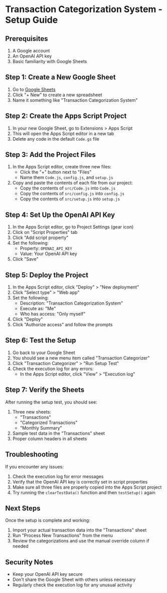 # Transaction Categorization System - Setup Guide

## Prerequisites

1. A Google account
2. An OpenAI API key
3. Basic familiarity with Google Sheets

## Step 1: Create a New Google Sheet

1. Go to [Google Sheets](https://sheets.google.com)
2. Click "+ New" to create a new spreadsheet
3. Name it something like "Transaction Categorization System"

## Step 2: Create the Apps Script Project

1. In your new Google Sheet, go to Extensions > Apps Script
2. This will open the Apps Script editor in a new tab
3. Delete any code in the default `Code.gs` file

## Step 3: Add the Project Files

1. In the Apps Script editor, create three new files:
   - Click the "+" button next to "Files"
   - Name them `Code.js`, `config.js`, and `setup.js`
2. Copy and paste the contents of each file from our project:
   - Copy the contents of `src/Code.js` into `Code.js`
   - Copy the contents of `src/config.js` into `config.js`
   - Copy the contents of `src/setup.js` into `setup.js`

## Step 4: Set Up the OpenAI API Key

1. In the Apps Script editor, go to Project Settings (gear icon)
2. Click on "Script Properties" tab
3. Click "Add script property"
4. Set the following:
   - Property: `OPENAI_API_KEY`
   - Value: Your OpenAI API key
5. Click "Save"

## Step 5: Deploy the Project

1. In the Apps Script editor, click "Deploy" > "New deployment"
2. Click "Select type" > "Web app"
3. Set the following:
   - Description: "Transaction Categorization System"
   - Execute as: "Me"
   - Who has access: "Only myself"
4. Click "Deploy"
5. Click "Authorize access" and follow the prompts

## Step 6: Test the Setup

1. Go back to your Google Sheet
2. You should see a new menu item called "Transaction Categorizer"
3. Click "Transaction Categorizer" > "Run Setup Test"
4. Check the execution log for any errors:
   - In the Apps Script editor, click "View" > "Execution log"

## Step 7: Verify the Sheets

After running the setup test, you should see:

1. Three new sheets:
   - "Transactions"
   - "Categorized Transactions"
   - "Monthly Summary"
2. Sample test data in the "Transactions" sheet
3. Proper column headers in all sheets

## Troubleshooting

If you encounter any issues:

1. Check the execution log for error messages
2. Verify that the OpenAI API key is correctly set in script properties
3. Make sure all three files are properly copied into the Apps Script project
4. Try running the `clearTestData()` function and then `testSetup()` again

## Next Steps

Once the setup is complete and working:

1. Import your actual transaction data into the "Transactions" sheet
2. Run "Process New Transactions" from the menu
3. Review the categorizations and use the manual override column if needed

## Security Notes

- Keep your OpenAI API key secure
- Don't share the Google Sheet with others unless necessary
- Regularly check the execution log for any unusual activity 